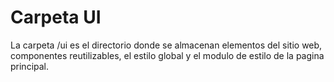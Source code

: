 
# Carpeta UI

La carpeta /ui es el directorio donde se almacenan elementos del sitio web, componentes reutilizables, el estilo global y el modulo de estilo de la pagina principal.
